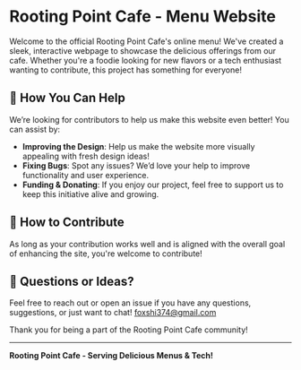 # Rooting Point Cafe - Menu Website

Welcome to the official Rooting Point Cafe's online menu! We've created a sleek, interactive webpage to showcase the delicious offerings from our cafe. Whether you're a foodie looking for new flavors or a tech enthusiast wanting to contribute, this project has something for everyone!

## 🤝 How You Can Help
We’re looking for contributors to help us make this website even better! You can assist by:
- **Improving the Design**: Help us make the website more visually appealing with fresh design ideas!
- **Fixing Bugs**: Spot any issues? We’d love your help to improve functionality and user experience.
- **Funding & Donating**: If you enjoy our project, feel free to support us to keep this initiative alive and growing.

## 📌 How to Contribute
As long as your contribution works well and is aligned with the overall goal of enhancing the site, you're welcome to contribute!

## 💬 Questions or Ideas?
Feel free to reach out or open an issue if you have any questions, suggestions, or just want to chat!
foxshi374@gmail.com

Thank you for being a part of the Rooting Point Cafe community!

---

**Rooting Point Cafe - Serving Delicious Menus & Tech!**
